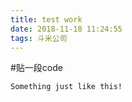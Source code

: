 ```yaml
---
title: test work
date: 2018-11-18 11:24:55
tags: 斗米公司
---
```


#贴一段code

```
Something just like this!
```